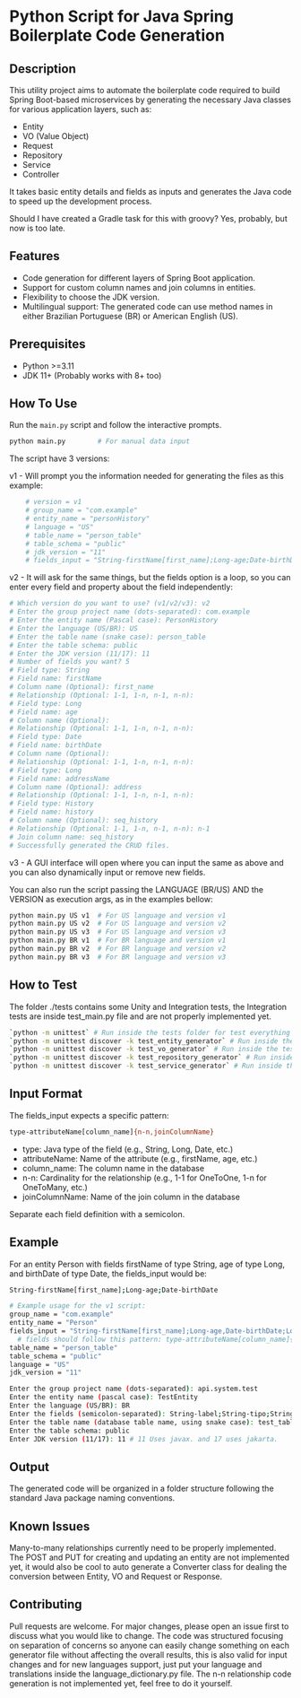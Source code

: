 # Python Script for Java Spring Boilerplate Code Generation

## Description

This utility project aims to automate the boilerplate code required to build Spring Boot-based microservices by generating the necessary Java classes for various application layers, such as:

- Entity
- VO (Value Object)
- Request
- Repository
- Service
- Controller

It takes basic entity details and fields as inputs and generates the Java code to speed up the development process.

Should I have created a Gradle task for this with groovy? Yes, probably, but now is too late.

## Features

- Code generation for different layers of Spring Boot application.
- Support for custom column names and join columns in entities.
- Flexibility to choose the JDK version.
- Multilingual support: The generated code can use method names in either Brazilian Portuguese (BR) or American English (US).

## Prerequisites

- Python >=3.11
- JDK 11+ (Probably works with 8+ too)

## How To Use

Run the `main.py` script and follow the interactive prompts.

```sh
python main.py        # For manual data input
```

The script have 3 versions:

v1 - Will prompt you the information needed for generating the files as this example:

```sh
	# version = v1
	# group_name = "com.example"
	# entity_name = "personHistory"
	# language = "US"
	# table_name = "person_table"
	# table_schema = "public"
	# jdk_version = "11"
	# fields_input = "String-firstName[first_name];Long-age;Date-birthDate;Long-addressName[address];History-history[seq_history]{n-1,seq_history}"
```

v2 - It will ask for the same things, but the fields option is a loop, so you can enter every field and property about the field independently:

```sh
# Which version do you want to use? (v1/v2/v3): v2
# Enter the group project name (dots-separated): com.example
# Enter the entity name (Pascal case): PersonHistory
# Enter the language (US/BR): US
# Enter the table name (snake case): person_table
# Enter the table schema: public
# Enter the JDK version (11/17): 11
# Number of fields you want? 5
# Field type: String
# Field name: firstName
# Column name (Optional): first_name
# Relationship (Optional: 1-1, 1-n, n-1, n-n):
# Field type: Long
# Field name: age
# Column name (Optional):
# Relationship (Optional: 1-1, 1-n, n-1, n-n):
# Field type: Date
# Field name: birthDate
# Column name (Optional):
# Relationship (Optional: 1-1, 1-n, n-1, n-n):
# Field type: Long
# Field name: addressName
# Column name (Optional): address
# Relationship (Optional: 1-1, 1-n, n-1, n-n):
# Field type: History
# Field name: history
# Column name (Optional): seq_history
# Relationship (Optional: 1-1, 1-n, n-1, n-n): n-1
# Join column name: seq_history
# Successfully generated the CRUD files.
```

v3 - A GUI interface will open where you can input the same as above and you can also dynamically input or remove new fields.

You can also run the script passing the LANGUAGE (BR/US) AND the VERSION as execution args, as in the examples bellow:

```sh
python main.py US v1  # For US language and version v1
python main.py US v2  # For US language and version v2
python main.py US v3  # For US language and version v3
python main.py BR v1  # For BR language and version v1
python main.py BR v2  # For BR language and version v2
python main.py BR v3  # For BR language and version v3
```


## How to Test

The folder ./tests contains some Unity and Integration tests, the Integration tests are inside test_main.py file and are not properly implemented yet.

```sh
`python -m unittest` # Run inside the tests folder for test everything
`python -m unittest discover -k test_entity_generator` # Run inside the tests folder for testing the entity_generator.py
`python -m unittest discover -k test_vo_generator` # Run inside the tests folder for testing the vo_generator.
`python -m unittest discover -k test_repository_generator` # Run inside the tests folder for testing the repository_generator.py
`python -m unittest discover -k test_service_generator` # Run inside the tests folder for testing the service_generator.py
```

## Input Format

The fields_input expects a specific pattern:

```sh
type-attributeName[column_name]{n-n,joinColumnName}
```

- type: Java type of the field (e.g., String, Long, Date, etc.)
- attributeName: Name of the attribute (e.g., firstName, age, etc.)
- column_name: The column name in the database
- n-n: Cardinality for the relationship (e.g., 1-1 for OneToOne, 1-n for OneToMany, etc.)
- joinColumnName: Name of the join column in the database

Separate each field definition with a semicolon.

## Example

For an entity Person with fields firstName of type String, age of type Long, and birthDate of type Date, the fields_input would be:

```sh
String-firstName[first_name];Long-age;Date-birthDate
```

```sh
# Example usage for the v1 script:
group_name = "com.example"
entity_name = "Person"
fields_input = "String-firstName[first_name];Long-age,Date-birthDate;Long-addressName[address];History-history[seq_history]{n-1,seq_history}"
  # fields should follow this pattern: type-attributeName[column_name]{n-n,joinColumnName} separated by semicolon
table_name = "person_table"
table_schema = "public"
language = "US"
jdk_version = "11"

Enter the group project name (dots-separated): api.system.test
Enter the entity name (pascal case): TestEntity
Enter the language (US/BR): BR
Enter the fields (semicolon-separated): String-label;String-tipo;String-componente[nome_componente];Long-tamanho;Long-limiteCaracteres;Long-cols;Long-lg;String-props
Enter the table name (database table name, using snake case): test_table
Enter the table schema: public
Enter JDK version (11/17): 11 # 11 Uses javax. and 17 uses jakarta.
```


## Output

The generated code will be organized in a folder structure following the standard Java package naming conventions.

## Known Issues

Many-to-many relationships currently need to be properly implemented. The POST and PUT for creating and updating an entity are not implemented yet, it would also be cool to auto generate a Converter class for dealing the conversion between Entity, VO and Request or Response.

## Contributing

Pull requests are welcome. For major changes, please open an issue first to discuss what you would like to change.
The code was structured focusing on separation of concerns so anyone can easily change something on each generator file without affecting the overall results, this is also valid for input changes and for new languages support, just put your language and translations inside the language_dictionary.py file.
The n-n relationship code generation is not implemented yet, feel free to do it yourself.
